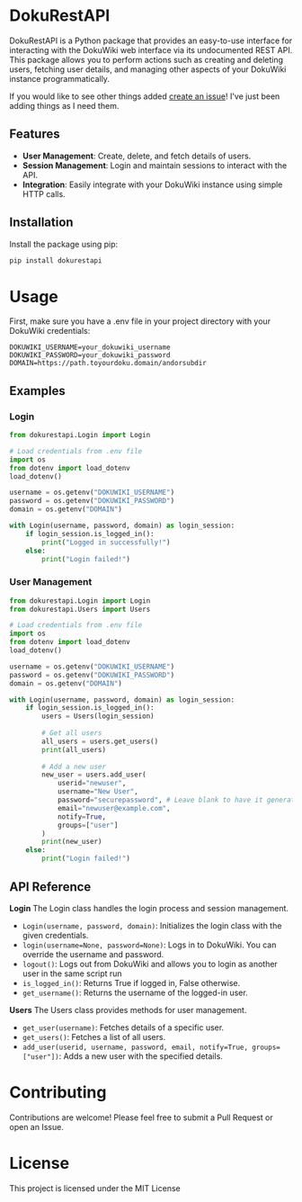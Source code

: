 # DokuRestAPI

DokuRestAPI is a Python package that provides an easy-to-use interface for interacting with the DokuWiki web interface via its undocumented REST API. This package allows you to perform actions such as creating and deleting users, fetching user details, and managing other aspects of your DokuWiki instance programmatically.

If you would like to see other things added [create an issue](https://github.com/krowvin/dokurestapi/issues)! I've just been adding things as I need them.

## Features

- **User Management**: Create, delete, and fetch details of users.
- **Session Management**: Login and maintain sessions to interact with the API.
- **Integration**: Easily integrate with your DokuWiki instance using simple HTTP calls.

## Installation

Install the package using pip:

```sh
pip install dokurestapi
```

# Usage
First, make sure you have a .env file in your project directory with your DokuWiki credentials:
```env
DOKUWIKI_USERNAME=your_dokuwiki_username
DOKUWIKI_PASSWORD=your_dokuwiki_password
DOMAIN=https://path.toyourdoku.domain/andorsubdir
```

## Examples

### Login
```python
from dokurestapi.Login import Login

# Load credentials from .env file
import os
from dotenv import load_dotenv
load_dotenv()

username = os.getenv("DOKUWIKI_USERNAME")
password = os.getenv("DOKUWIKI_PASSWORD")
domain = os.getenv("DOMAIN")

with Login(username, password, domain) as login_session:
    if login_session.is_logged_in():
        print("Logged in successfully!")
    else:
        print("Login failed!")

```
### User Management
```python
from dokurestapi.Login import Login
from dokurestapi.Users import Users

# Load credentials from .env file
import os
from dotenv import load_dotenv
load_dotenv()

username = os.getenv("DOKUWIKI_USERNAME")
password = os.getenv("DOKUWIKI_PASSWORD")
domain = os.getenv("DOMAIN")

with Login(username, password, domain) as login_session:
    if login_session.is_logged_in():
        users = Users(login_session)
        
        # Get all users
        all_users = users.get_users()
        print(all_users)
        
        # Add a new user
        new_user = users.add_user(
            userid="newuser",
            username="New User",
            password="securepassword", # Leave blank to have it generate one!
            email="newuser@example.com",
            notify=True,
            groups=["user"]
        )
        print(new_user)
    else:
        print("Login failed!")
```

## API Reference
**Login**
The Login class handles the login process and session management.

* `Login(username, password, domain)`: Initializes the login class with the given credentials.
* `login(username=None, password=None)`: Logs in to DokuWiki. You can override the username and password.
* `logout()`: Logs out from DokuWiki and allows you to login as another user in the same script run
* `is_logged_in()`: Returns True if logged in, False otherwise.
* `get_username()`: Returns the username of the logged-in user.

**Users**
The Users class provides methods for user management.

* `get_user(username)`: Fetches details of a specific user.
* `get_users()`: Fetches a list of all users.
* `add_user(userid, username, password, email, notify=True, groups=["user"])`: Adds a new user with the specified details.

# Contributing
Contributions are welcome! Please feel free to submit a Pull Request or open an Issue.

# License
This project is licensed under the MIT License